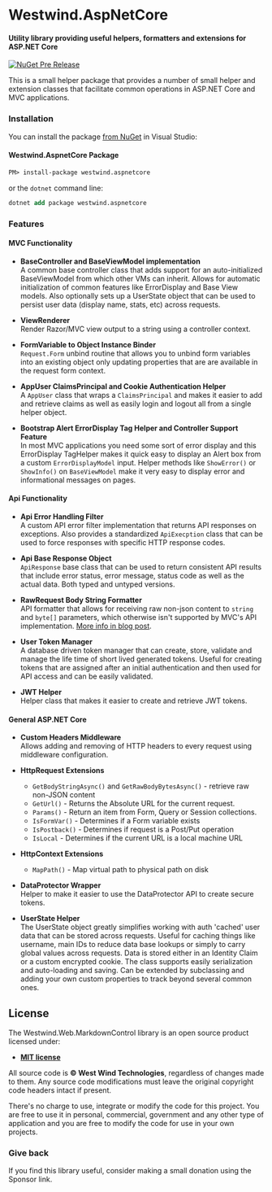 # Westwind.AspNetCore
#### Utility library providing useful helpers, formatters and extensions for ASP.NET Core

[![NuGet Pre Release](https://img.shields.io/nuget/vpre/westwind.aspnetcore.svg)](https://www.nuget.org/packages?q=Westwind.aspnetcore)

This is a small helper package that provides a number of small helper and extension classes that facilitate common operations in ASP.NET Core and MVC applications.

### Installation
You can install the package [from NuGet](https://www.nuget.org/packages/Westwind.AspNetCore/) in Visual Studio:

#### Westwind.AspnetCore Package

```ps
PM> install-package westwind.aspnetcore
```

or the `dotnet` command line:

```ps
dotnet add package westwind.aspnetcore
```

### Features

#### MVC Functionality

* **BaseController and BaseViewModel implementation**  
A common base controller class that adds support for an auto-initialized BaseViewModel from which other VMs can inherit. Allows for automatic initialization of common features like ErrorDisplay and Base View models. Also optionally sets up a UserState object that can be used to persist user data (display name, stats, etc) across requests.

* **ViewRenderer**  
Render Razor/MVC view output to a string using a controller context.

* **FormVariable to Object Instance Binder**  
`Request.Form` unbind routine that allows you to unbind form variables into an existing object only updating properties that are are available in the request form context.

* **AppUser ClaimsPrincipal and Cookie Authentication Helper**  
A `AppUser` class that wraps a `ClaimsPrincipal` and makes it easier to add and retrieve claims as well as easily login and logout all from a single helper object.

* **Bootstrap Alert ErrorDisplay Tag Helper and Controller Support Feature**  
In most MVC applications you need some sort of error display and this ErrorDisplay TagHelper makes it quick easy to display an Alert box from a custom `ErrorDisplayModel` input. Helper methods like `ShowError()` or `ShowInfo()` on `BaseViewModel` make it very easy to display error and informational messages on pages.

#### Api Functionality

* **Api Error Handling Filter**  
A custom API error filter implementation that returns API responses on exceptions. Also provides a standardized `ApiExecption` class that can be used to force responses with specific HTTP response codes.

* **Api Base Response Object**  
`ApiResponse` base class that can be used to return consistent API results that include error status, error message, status code as well as the actual data. Both typed and untyped versions.

* **RawRequest Body String Formatter**   
API formatter that allows for receiving raw non-json content to `string` and `byte[]` parameters, which otherwise isn't supported by MVC's API implementation. [More info in blog post](https://weblog.west-wind.com/posts/2017/Sep/14/Accepting-Raw-Request-Body-Content-in-ASPNET-Core-API-Controllers).

* **User Token Manager**  
A database driven token manager that can create, store, validate and manage the life time of short lived generated tokens. Useful for creating tokens that are assigned after an initial authentication and then used for API access and can be easily validated.

* **JWT Helper**  
Helper class that makes it easier to create and retrieve JWT tokens.


#### General ASP.NET Core

* **Custom Headers Middleware**  
Allows adding and removing of HTTP headers to every request using middleware configuration.

* **HttpRequest Extensions**  
    * `GetBodyStringAsync()` and `GetRawBodyBytesAsync()`  - retrieve raw non-JSON content
    * `GetUrl()` - Returns the Absolute URL for the current request.
    * `Params()` - Return an item from Form, Query or Session collections.
    * `IsFormVar()` -  Determines if a Form variable exists
    * `IsPostback()` - Determines if request is a Post/Put operation
    * `IsLocal` - Determines if the current URL is a local machine URL
    
* **HttpContext Extensions**
    * `MapPath()` - Map virtual path to physical path on disk

* **DataProtector Wrapper**  
Helper to make it easier to use the DataProtector API to create secure tokens.

* **UserState Helper**  
The UserState object greatly simplifies working with auth 'cached' user data that can be stored across requests. Useful for caching things like username, main IDs to reduce data base lookups or simply to carry global values across requests. Data is stored either in an Identity Claim or a custom encrypted cookie. The class supports easily serialization and auto-loading and saving. Can be extended by subclassing and adding your own custom properties to track beyond several common ones.


## License
The Westwind.Web.MarkdownControl library is an open source product licensed under:

* **[MIT license](http://opensource.org/licenses/MIT)**

All source code is **&copy; West Wind Technologies**, regardless of changes made to them. Any source code modifications must leave the original copyright code headers intact if present.

There's no charge to use, integrate or modify the code for this project. You are free to use it in personal, commercial, government and any other type of application and you are free to modify the code for use in your own projects.

### Give back
If you find this library useful, consider making a small donation using the Sponsor link.